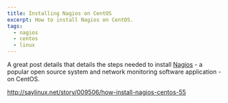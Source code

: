 ```yaml
---
title: Installing Nagios on CentOS
excerpt: How to install Nagios on CentOS.
tags:
  - nagios
  - centos
  - linux
---
```

A great post details that details the steps needed to install [Nagios](http://nagios.org) - a popular open source system and network monitoring software application - on CentOS.

<http://saylinux.net/story/009506/how-install-nagios-centos-55>
